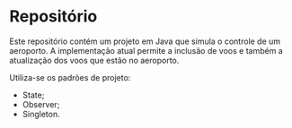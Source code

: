 # Repositório

Este repositório contém um projeto em Java que simula o controle de um aeroporto. A implementação atual permite a inclusão de voos e também a atualização dos voos que estão no aeroporto. 

Utiliza-se os padrões de projeto:

- State;
- Observer;
- Singleton.
